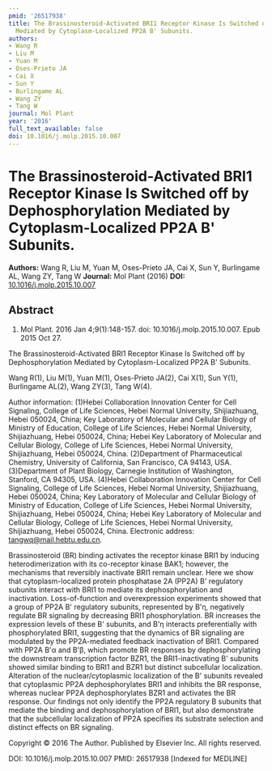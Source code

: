 ```yaml
---
pmid: '26517938'
title: The Brassinosteroid-Activated BRI1 Receptor Kinase Is Switched off by Dephosphorylation
  Mediated by Cytoplasm-Localized PP2A B' Subunits.
authors:
- Wang R
- Liu M
- Yuan M
- Oses-Prieto JA
- Cai X
- Sun Y
- Burlingame AL
- Wang ZY
- Tang W
journal: Mol Plant
year: '2016'
full_text_available: false
doi: 10.1016/j.molp.2015.10.007
---
```


# The Brassinosteroid-Activated BRI1 Receptor Kinase Is Switched off by Dephosphorylation Mediated by Cytoplasm-Localized PP2A B' Subunits.
**Authors:** Wang R, Liu M, Yuan M, Oses-Prieto JA, Cai X, Sun Y, Burlingame AL, Wang ZY, Tang W
**Journal:** Mol Plant (2016)
**DOI:** [10.1016/j.molp.2015.10.007](https://doi.org/10.1016/j.molp.2015.10.007)

## Abstract

1. Mol Plant. 2016 Jan 4;9(1):148-157. doi: 10.1016/j.molp.2015.10.007. Epub 2015
 Oct 27.

The Brassinosteroid-Activated BRI1 Receptor Kinase Is Switched off by 
Dephosphorylation Mediated by Cytoplasm-Localized PP2A B' Subunits.

Wang R(1), Liu M(1), Yuan M(1), Oses-Prieto JA(2), Cai X(1), Sun Y(1), 
Burlingame AL(2), Wang ZY(3), Tang W(4).

Author information:
(1)Hebei Collaboration Innovation Center for Cell Signaling, College of Life 
Sciences, Hebei Normal University, Shijiazhuang, Hebei 050024, China; Key 
Laboratory of Molecular and Cellular Biology of Ministry of Education, College 
of Life Sciences, Hebei Normal University, Shijiazhuang, Hebei 050024, China; 
Hebei Key Laboratory of Molecular and Cellular Biology, College of Life 
Sciences, Hebei Normal University, Shijiazhuang, Hebei 050024, China.
(2)Department of Pharmaceutical Chemistry, University of California, San 
Francisco, CA 94143, USA.
(3)Department of Plant Biology, Carnegie Institution of Washington, Stanford, CA 
94305, USA.
(4)Hebei Collaboration Innovation Center for Cell Signaling, College of Life 
Sciences, Hebei Normal University, Shijiazhuang, Hebei 050024, China; Key 
Laboratory of Molecular and Cellular Biology of Ministry of Education, College 
of Life Sciences, Hebei Normal University, Shijiazhuang, Hebei 050024, China; 
Hebei Key Laboratory of Molecular and Cellular Biology, College of Life 
Sciences, Hebei Normal University, Shijiazhuang, Hebei 050024, China. Electronic 
address: tangwq@mail.hebtu.edu.cn.

Brassinosteroid (BR) binding activates the receptor kinase BRI1 by inducing 
heterodimerization with its co-receptor kinase BAK1; however, the mechanisms 
that reversibly inactivate BRI1 remain unclear. Here we show that 
cytoplasm-localized protein phosphatase 2A (PP2A) B' regulatory subunits 
interact with BRI1 to mediate its dephosphorylation and inactivation. 
Loss-of-function and overexpression experiments showed that a group of PP2A 
B' regulatory subunits, represented by B'η, negatively regulate BR signaling by 
decreasing BRI1 phosphorylation. BR increases the expression levels of these 
B' subunits, and B'η interacts preferentially with phosphorylated BRI1, 
suggesting that the dynamics of BR signaling are modulated by the PP2A-mediated 
feedback inactivation of BRI1. Compared with PP2A B'α and B'β, which promote BR 
responses by dephosphorylating the downstream transcription factor BZR1, the 
BRI1-inactivating B' subunits showed similar binding to BRI1 and BZR1 but 
distinct subcellular localization. Alteration of the nuclear/cytoplasmic 
localization of the B' subunits revealed that cytoplasmic PP2A dephosphorylates 
BRI1 and inhibits the BR response, whereas nuclear PP2A dephosphorylates BZR1 
and activates the BR response. Our findings not only identify the PP2A 
regulatory B subunits that mediate the binding and dephosphorylation of BRI1, 
but also demonstrate that the subcellular localization of PP2A specifies its 
substrate selection and distinct effects on BR signaling.

Copyright © 2016 The Author. Published by Elsevier Inc. All rights reserved.

DOI: 10.1016/j.molp.2015.10.007
PMID: 26517938 [Indexed for MEDLINE]
